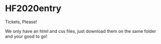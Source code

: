 # HF2020entry
Tickets, Please!

We only have an html and css files, just download them on the same folder and your good to go!
